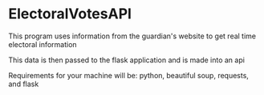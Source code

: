 # ElectoralVotesAPI

This program uses information from the guardian's website to get real time electoral information

This data is then passed to the flask application and is made into an api

Requirements for your machine will be:
python, beautiful soup, requests, and flask
